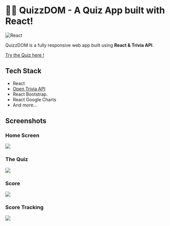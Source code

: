 #  🙋🏻‍ QuizzDOM - A Quiz App built with React!

![React](https://img.shields.io/badge/React-17.0.2-61dafb)


QuizzDOM is a fully responsive web app built using **React & Trivia API**.

[Try the Quiz here !](http://quizzdom.vercel.app)


## Tech Stack

- React
- [Open Trivia API](https://opentdb.com/api_config.php)
- React Bootstrap.
- React Google Charts
- And more...

## Screenshots

### Home Screen
<img src="https://raw.githubusercontent.com/theneoterik/QuizzDOM/master/public/home.png" />

### The Quiz 
<img src="https://raw.githubusercontent.com/theneoterik/QuizzDOM/master/public/score.png" />

### Score
<img src="https://raw.githubusercontent.com/theneoterik/QuizzDOM/master/public/score.png" />

### Score Tracking 
<img src="https://raw.githubusercontent.com/theneoterik/QuizzDOM/master/public/feedback.png" />

